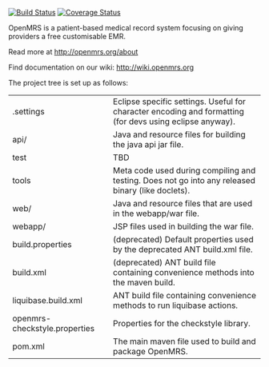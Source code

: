 [![Build Status](https://secure.travis-ci.org/openmrs/openmrs-core.png?branch=master)](https://travis-ci.org/openmrs/openmrs-core) [![Coverage Status](https://coveralls.io/repos/github/openmrs/openmrs-core/badge.svg?branch=master)](https://coveralls.io/github/openmrs/openmrs-core?branch=master)

OpenMRS is a patient-based medical record system focusing on giving providers a free customisable EMR.

Read more at http://openmrs.org/about

Find documentation on our wiki: http://wiki.openmrs.org

The project tree is set up as follows:

<table>
 <tr>
  <td>.settings</td>
  <td>Eclipse specific settings. Useful for character encoding and formatting (for devs using eclipse anyway).</td>
 </tr>
 <tr>
  <td>api/</td>
  <td>Java and resource files for building the java api jar file.</td>
 </tr>
 <tr>
  <td>test</td>
  <td>TBD</td>
 </tr>
 <tr>
  <td>tools</td>
  <td>Meta code used during compiling and testing. Does not go into any released binary (like doclets).</td>
 </tr>
 <tr>
  <td>web/</td>
  <td>Java and resource files that are used in the webapp/war file.</td>
 </tr>
 <tr>
  <td>webapp/</td>
  <td>JSP files used in building the war file.</td>
 </tr>
 <tr> 
  <td>build.properties</td>
  <td>(deprecated) Default properties used by the deprecated ANT build.xml file.</td>
 </tr>
 <tr>
  <td>build.xml</td>
  <td>(deprecated) ANT build file containing convenience methods into the maven build.</td>
 </tr>
 <tr>
  <td>liquibase.build.xml</td>
  <td>ANT build file containing convenience methods to run liquibase actions.</td>
 </tr>
 <tr>
  <td>openmrs-checkstyle.properties</td>
  <td>Properties for the checkstyle library.</td>
 </tr>
 <tr>
  <td>pom.xml</td>
  <td>The main maven file used to build and package OpenMRS.</td>
 </tr>  
</table>
